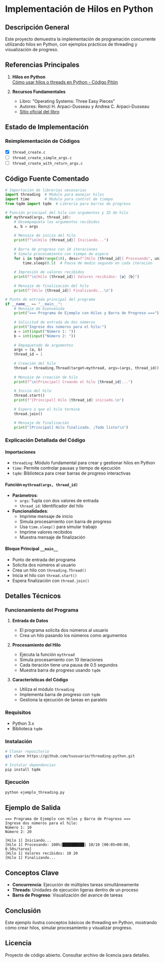 # Implementación de Hilos en Python

## Descripción General
Este proyecto demuestra la implementación de programación concurrente utilizando hilos en Python, con ejemplos prácticos de threading y visualización de progreso.

## Referencias Principales
1. **Hilos en Python**  
   [Cómo usar hilos o threads en Python - Código Pitón](https://www.codigopiton.com/como-usar-hilos-o-threads-en-python/)

2. **Recursos Fundamentales**  
   - Libro: "Operating Systems: Three Easy Pieces" 
   - Autores: Remzi H. Arpaci-Dusseau y Andrea C. Arpaci-Dusseau
   - [Sitio oficial del libro](http://pages.cs.wisc.edu/~remzi/OSTEP/)

## Estado de Implementación
### Reimplementación de Códigos
- [x] `thread_create.c`
- [ ] `thread_create_simple_args.c`
- [ ] `thread_create_with_return_args.c`

## Código Fuente Comentado

```python
# Importación de librerías necesarias
import threading  # Módulo para manejar hilos
import time       # Módulo para control de tiempo
from tqdm import tqdm  # Librería para barras de progreso

# Función principal del hilo con argumentos y ID de hilo
def mythread(args, thread_id):
    # Desempaqueta los argumentos recibidos
    a, b = args
    
    # Mensaje de inicio del hilo
    print(f"\n[Hilo {thread_id}] Iniciando...")
    
    # Barra de progreso con 10 iteraciones
    # Simula procesamiento con tiempo de espera
    for i in tqdm(range(10), desc=f"[Hilo {thread_id}] Procesando", unit="tarea"):
        time.sleep(0.5)  # Pausa de medio segundo en cada iteración
    
    # Impresión de valores recibidos
    print(f"\n[Hilo {thread_id}] Valores recibidos: {a} {b}")
    
    # Mensaje de finalización del hilo
    print(f"[Hilo {thread_id}] Finalizando...\n")

# Punto de entrada principal del programa
if __name__ == "__main__":
    # Mensaje de bienvenida
    print("=== Programa de Ejemplo con Hilos y Barra de Progreso ===")
    
    # Solicitud de entrada de dos números
    print("Ingrese dos números para el hilo:")
    a = int(input("Número 1: "))
    b = int(input("Número 2: "))
    
    # Empaquetado de argumentos
    args = (a, b)
    thread_id = 1
    
    # Creación del hilo
    thread = threading.Thread(target=mythread, args=(args, thread_id))
    
    # Mensaje de creación de hilo
    print(f"\n[Principal] Creando el hilo {thread_id}...")
    
    # Inicio del hilo
    thread.start()
    print(f"[Principal] Hilo {thread_id} iniciado.\n")
    
    # Espera a que el hilo termine
    thread.join()
    
    # Mensaje de finalización
    print("[Principal] Hilo finalizado. ¡Todo listo!\n")
```

### Explicación Detallada del Código

#### Importaciones
- `threading`: Módulo fundamental para crear y gestionar hilos en Python
- `time`: Permite controlar pausas y tiempo de ejecución
- `tqdm`: Biblioteca para crear barras de progreso interactivas

#### Función `mythread(args, thread_id)`
- **Parámetros**:
  - `args`: Tupla con dos valores de entrada
  - `thread_id`: Identificador del hilo
- **Funcionalidades**:
  - Imprime mensaje de inicio
  - Simula procesamiento con barra de progreso
  - Usa `time.sleep()` para simular trabajo
  - Imprime valores recibidos
  - Muestra mensaje de finalización

#### Bloque Principal `__main__`
- Punto de entrada del programa
- Solicita dos números al usuario
- Crea un hilo con `threading.Thread()`
- Inicia el hilo con `thread.start()`
- Espera finalización con `thread.join()`

## Detalles Técnicos

### Funcionamiento del Programa
1. **Entrada de Datos**
   - El programa solicita dos números al usuario
   - Crea un hilo pasando los números como argumentos

2. **Procesamiento del Hilo**
   - Ejecuta la función `mythread`
   - Simula procesamiento con 10 iteraciones
   - Cada iteración tiene una pausa de 0.5 segundos
   - Muestra barra de progreso usando `tqdm`

3. **Características del Código**
   - Utiliza el módulo `threading`
   - Implementa barra de progreso con `tqdm`
   - Gestiona la ejecución de tareas en paralelo

### Requisitos
- Python 3.x
- Biblioteca `tqdm`

### Instalación
```bash
# Clonar repositorio
git clone https://github.com/tuusuario/threading-python.git

# Instalar dependencias
pip install tqdm
```

### Ejecución
```bash
python ejemplo_threading.py
```

## Ejemplo de Salida
```
=== Programa de Ejemplo con Hilos y Barra de Progreso ===
Ingrese dos números para el hilo:
Número 1: 10
Número 2: 20

[Hilo 1] Iniciando...
[Hilo 1] Procesando: 100%|██████████| 10/10 [00:05<00:00,  0.50s/tarea]
[Hilo 1] Valores recibidos: 10 20
[Hilo 1] Finalizando...
```

## Conceptos Clave
- **Concurrencia**: Ejecución de múltiples tareas simultáneamente
- **Threads**: Unidades de ejecución ligeras dentro de un proceso
- **Barra de Progreso**: Visualización del avance de tareas

## Conclusión
Este ejemplo ilustra conceptos básicos de threading en Python, mostrando cómo crear hilos, simular procesamiento y visualizar progreso.

## Licencia
Proyecto de código abierto. Consultar archivo de licencia para detalles.
